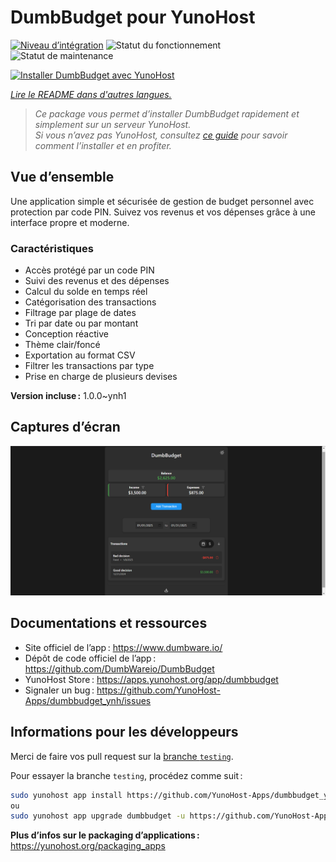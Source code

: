 <!--
Nota bene : ce README est automatiquement généré par <https://github.com/YunoHost/apps/tree/master/tools/readme_generator>
Il NE doit PAS être modifié à la main.
-->

# DumbBudget pour YunoHost

[![Niveau d’intégration](https://apps.yunohost.org/badge/integration/dumbbudget)](https://ci-apps.yunohost.org/ci/apps/dumbbudget/)
![Statut du fonctionnement](https://apps.yunohost.org/badge/state/dumbbudget)
![Statut de maintenance](https://apps.yunohost.org/badge/maintained/dumbbudget)

[![Installer DumbBudget avec YunoHost](https://install-app.yunohost.org/install-with-yunohost.svg)](https://install-app.yunohost.org/?app=dumbbudget)

*[Lire le README dans d'autres langues.](./ALL_README.md)*

> *Ce package vous permet d’installer DumbBudget rapidement et simplement sur un serveur YunoHost.*  
> *Si vous n’avez pas YunoHost, consultez [ce guide](https://yunohost.org/install) pour savoir comment l’installer et en profiter.*

## Vue d’ensemble

Une application simple et sécurisée de gestion de budget personnel avec protection par code PIN. Suivez vos revenus et vos dépenses grâce à une interface propre et moderne.

### Caractéristiques

- Accès protégé par un code PIN
- Suivi des revenus et des dépenses
- Calcul du solde en temps réel
- Catégorisation des transactions
- Filtrage par plage de dates
- Tri par date ou par montant
- Conception réactive
- Thème clair/foncé
- Exportation au format CSV
- Filtrer les transactions par type
- Prise en charge de plusieurs devises
    

**Version incluse :** 1.0.0~ynh1

## Captures d’écran

![Capture d’écran de DumbBudget](./doc/screenshots/screenshot.png)

## Documentations et ressources

- Site officiel de l’app : <https://www.dumbware.io/>
- Dépôt de code officiel de l’app : <https://github.com/DumbWareio/DumbBudget>
- YunoHost Store : <https://apps.yunohost.org/app/dumbbudget>
- Signaler un bug : <https://github.com/YunoHost-Apps/dumbbudget_ynh/issues>

## Informations pour les développeurs

Merci de faire vos pull request sur la [branche `testing`](https://github.com/YunoHost-Apps/dumbbudget_ynh/tree/testing).

Pour essayer la branche `testing`, procédez comme suit :

```bash
sudo yunohost app install https://github.com/YunoHost-Apps/dumbbudget_ynh/tree/testing --debug
ou
sudo yunohost app upgrade dumbbudget -u https://github.com/YunoHost-Apps/dumbbudget_ynh/tree/testing --debug
```

**Plus d’infos sur le packaging d’applications :** <https://yunohost.org/packaging_apps>
